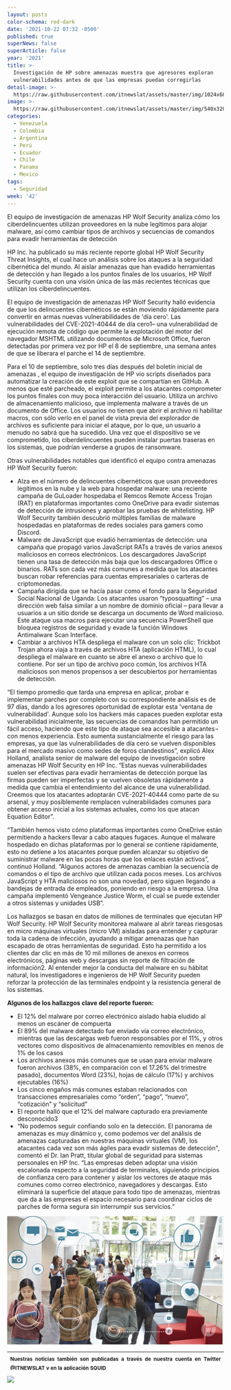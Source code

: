 ```yaml
---
layout: posts
color-schema: red-dark
date: '2021-10-22 07:32 -0500'
published: true
superNews: false
superArticle: false
year: '2021'
title: >-
  Investigación de HP sobre amenazas muestra que agresores exploran
  vulnerabilidades antes de que las empresas puedan corregirlas
detail-image: >-
  https://raw.githubusercontent.com/itnewslat/assets/master/img/1024x680/Estudiantes-Digitales-g.jpg
image: >-
  https://raw.githubusercontent.com/itnewslat/assets/master/img/540x320/Estudiantes-Digitales-p.jpg
categories:
  - Venezuela
  - Colombia
  - Argentina
  - Perú
  - Ecuador
  - Chile
  - Panama
  - Mexico
tags:
  - Seguridad
week: '42'
---
```

El equipo de investigación de amenazas HP Wolf Security analiza cómo los ciberdelincuentes utilizan proveedores en la nube legítimos para alojar malware, así como cambiar tipos de archivos y secuencias de comandos para evadir herramientas de detección

HP Inc. ha publicado su más reciente reporte global HP Wolf Security Threat Insights, el cual hace un análisis sobre los ataques a la seguridad cibernética del mundo. Al aislar amenazas que han evadido herramientas de detección y han llegado a los puntos finales de los usuarios, HP Wolf Security cuenta con una visión única de las más recientes técnicas que utilizan los ciberdelincuentes.

El equipo de investigación de amenazas HP Wolf Security halló evidencia de que los delincuentes cibernéticos se están moviendo rápidamente para convertir en armas nuevas vulnerabilidades de 'día cero'. Las vulnerabilidades del CVE-2021-40444 de día cero1– una vulnerabilidad de ejecución remota de código que permite la explotación del motor del navegador MSHTML utilizando documentos de Microsoft Office, fueron detectadas por primera vez por HP el 8 de septiembre, una semana antes de que se liberara el parche el 14 de septiembre.

Para el 10 de septiembre, solo tres días después del boletín inicial  de amenazas , el equipo de investigación de HP vio scripts diseñados para automatizar la creación de este exploit que se compartían en GitHub. A menos que esté parcheado, el exploit permite a los atacantes comprometer los puntos finales con muy poca interacción del usuario. Utiliza un archivo de almacenamiento malicioso, que implementa malware a través de un documento de Office. Los usuarios no tienen que abrir el archivo ni habilitar macros, con sólo verlo en el panel de vista previa del explorador de archivos es suficiente para iniciar el ataque, por lo que, un usuario a menudo no sabrá que ha sucedido. Una vez que el dispositivo se ve comprometido, los ciberdelincuentes pueden instalar puertas traseras en los sistemas, que podrían venderse a grupos de ransomware.

Otras vulnerabilidades notables que identificó el equipo contra amenazas HP Wolf Security fueron:
- Alza en el número de delincuentes cibernéticos que usan proveedores legítimos en la nube y la web para hospedar malware: una reciente campaña de GuLoader hospedaba el Remcos Remote Access Trojan (RAT) en plataformas importantes como OneDrive para evadir sistemas de detección de intrusiones y aprobar las pruebas de whitelisting. HP Wolf Security también descubrió múltiples familias de malware hospedadas en plataformas de redes sociales para gamers como Discord. 
- Malware de JavaScript que evadió herramientas de detección: una campaña que propagó varios JavaScript RATs a través de varios anexos maliciosos en correos electrónicos. Los descargadores JavaScript tienen una tasa de detección más baja que los descargadores Office o binarios. RATs son cada vez más comunes a medida que los atacantes buscan robar referencias para cuentas empresariales o carteras de criptomonedas.
- Campaña dirigida que se hacía pasar como el fondo para la Seguridad Social Nacional de Uganda: Los atacantes usaron “typosquatting” – una dirección web falsa similar a un nombre de dominio oficial – para llevar a usuarios a un sitio donde se descarga un documento de Word malicioso. Este ataque usa macros para ejecutar una secuencia PowerShell que bloquea registros de seguridad y evade la función Windows Antimalware Scan Interface.
- Cambiar a archivos HTA despliega el malware con un solo clic: Trickbot Trojan ahora viaja a través de archivos HTA (aplicación HTML), lo cual despliega el malware en cuanto se abre el anexo o archivo que lo contiene. Por ser un tipo de archivo poco común, los archivos HTA maliciosos son menos propensos a ser descubiertos por herramientas de detección.

“El tiempo promedio que tarda una empresa en aplicar, probar e implementar parches por completo con su correspondiente análisis es de 97 días, dando a los agresores oportunidad de explotar esta 'ventana de vulnerabilidad'. Aunque solo los hackers más capaces pueden explotar esta vulnerabilidad inicialmente, las secuencias de comandos han permitido un fácil acceso, haciendo que este tipo de ataque sea accesible a atacantes¬ con menos experiencia. Esto aumenta sustancialmente el riesgo para las empresas, ya que las vulnerabilidades de día cero se vuelven disponibles para el mercado masivo como sedes de foros clandestinos”, explicó Alex Holland, analista senior de malware del equipo de investigación sobre amenazas HP Wolf Security en HP Inc. “Estas nuevas vulnerabilidades suelen ser efectivas para evadir herramientas de detección porque las firmas pueden ser imperfectas y se vuelven obsoletas rápidamente a medida que cambia el entendimiento del alcance de una vulnerabilidad. Creemos que los atacantes adoptarán CVE-2021-40444 como parte de su arsenal, y muy posiblemente remplacen vulnerabilidades comunes para obtener acceso inicial a los sistemas actuales, como los que atacan Equation Editor”. 

“También hemos visto cómo plataformas importantes como OneDrive están permitiendo a hackers llevar a cabo ataques fugaces. Aunque el malware hospedado en dichas plataformas por lo general se contiene rápidamente, esto no detiene a los atacantes porque pueden alcanzar su objetivo de suministrar malware en las pocas horas que los enlaces están activos”, continuó Holland. “Algunos actores de amenazas cambian la secuencia de comandos o el tipo de archivo que utilizan cada pocos meses. Los archivos JavaScript y HTA maliciosos no son una novedad, pero siguen llegando a bandejas de entrada de empleados, poniendo en riesgo a la empresa. Una campaña implementó Vengeance Justice Worm, el cual se puede extender a otros sistemas y unidades USB”.

Los hallazgos se basan en datos de millones de terminales que ejecutan HP Wolf Security. HP Wolf Security monitorea malware al abrir tareas riesgosas en micro máquinas virtuales (micro VM) aisladas para entender y capturar toda la cadena de infección, ayudando a mitigar amenazas que han escapado de otras herramientas de seguridad. Esto ha permitido a los clientes dar clic en más de 10 mil millones de anexos en correos electrónicos, páginas web y descargas sin reporte de filtración de información2. Al entender mejor la conducta del malware en su hábitat natural, los investigadores e ingenieros de HP Wolf Security pueden reforzar la protección de las terminales endpoint y la resistencia general de los sistemas. 

**Algunos de los hallazgos clave del reporte fueron:**
- El 12% del malware por correo electrónico aislado había eludido al menos un escáner de compuerta
- El 89% del malware detectado fue enviado vía correo electrónico, mientras que las descargas web fueron responsables por el 11%, y otros vectores como dispositivos de almacenamiento removibles en menos de 1% de los casos
- Los archivos anexos más comunes que se usan para enviar malware fueron archivos (38%, en comparación con el 17.26% del trimestre pasado), documentos Word (23%), hojas de cálculo (17%) y archivos ejecutables (16%)
- Los cinco engaños más comunes estaban relacionados con transacciones empresariales como “orden”, “pago”, “nuevo”, “cotización” y “solicitud”
- El reporte halló que el 12% del malware capturado era previamente desconocido3
- “No podemos seguir confiando solo en la detección. El panorama de amenazas es muy dinámico y, como podemos ver del análisis de amenazas capturadas en nuestras máquinas virtuales (VM), los atacantes cada vez son más ágiles para evadir sistemas de detección", comentó el Dr. Ian Pratt, titular global de seguridad para sistemas personales en HP Inc. “Las empresas deben adoptar una visión escalonada respecto a la seguridad de terminales, siguiendo principios de confianza cero para contener y aislar los vectores de ataque más comunes como correo electrónico, navegadores y descargas. Esto eliminará la superficie del ataque para todo tipo de amenazas, mientras que da a las empresas el espacio necesario para coordinar ciclos de parches de forma segura sin interrumpir sus servicios.”

![](https://raw.githubusercontent.com/itnewslat/assets/master/img/540x320/Estudiantes-Digitales-p.jpg)

<table style="height: 42px;" width="569">
<tbody>
<tr>
<td style="text-align: justify;"><sub><strong>Nuestras noticias también son publicadas a través de nuestra cuenta en Twitter <a href="https://twitter.com/itnewslat?lang=es">@ITNEWSLAT</a> y en la aplicación <a href="https://squidapp.co/en/">SQUID</a></strong></sub></td>
</tr>
</tbody>
</table>

<img src="https://tracker.metricool.com/c3po.jpg?hash=56f88a41e39ab42c063cc51676587a04"/>
